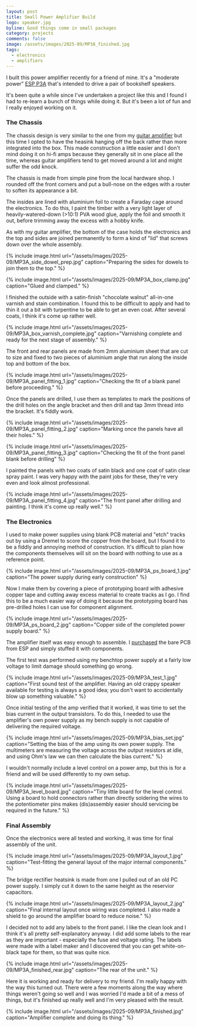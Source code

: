 ```yaml
---
layout: post
title: Small Power Amplifier Build
logo: speaker.jpg
byline: Good things come in small packages
category: projects
comments: false
image: /assets/images/2025-09/MP3A_finished.jpg
tags:
  - electronics
  - amplifiers
---
```


I built this power amplifier recently for a friend of mine. It's a "moderate power" [ESP P3A](https://sound-au.com/project3a.htm) that's intended to drive a pair of bookshelf speakers.

It's been quite a while since I've undertaken a project like this and I found I had to re-learn a bunch of things while doing it. But it's been a lot of fun and I really enjoyed working on it.

### The Chassis

The chassis design is very similar to the one from my [guitar amplifier](/projects/2016/04/10/ESP-P27-Guitar-Amp.html) but this time I opted to have the heasink hanging off the back rather than more integrated into the box. This made construction a little easier and I don't mind doing it on hi-fi amps because they generally sit in one place all the time, whereas guitar amplifiers tend to get moved around a lot and might suffer the odd knock.

The chassis is made from simple pine from the local hardware shop. I rounded off the front corners and put a bull-nose on the edges with a router to soften its appearance a bit.

The insides are lined with aluminium foil to create a Faraday cage around the electronics. To do this, I paint the timber with a very light layer of heavily-watered-down (>10:1) PVA wood glue, apply the foil and smooth it out, before trimming away the excess with a hobby knife.

As with my guitar amplifier, the bottom of the case holds the electronics and the top and sides are joined permanently to form a kind of "lid" that screws down over the whole assembly.

{% include image.html url="/assets/images/2025-09/MP3A_side_dowel_prep.jpg" caption="Preparing the sides for dowels to join them to the top." %}

{% include image.html url="/assets/images/2025-09/MP3A_box_clamp.jpg" caption="Glued and clamped." %}

I finished the outside with a satin-finish "chocolate walnut" all-in-one varnish and stain combination. I found this to be difficult to apply and had to thin it out a bit with turpentine to be able to get an even coat. After several coats, I think it's come up rather well.

{% include image.html url="/assets/images/2025-09/MP3A_box_varnish_complete.jpg" caption="Varnishing complete and ready for the next stage of assembly." %}

The front and rear panels are made from 2mm aluminium sheet that are cut to size and fixed to two pieces of aluminium angle that run along the inside top and bottom of the box.

{% include image.html url="/assets/images/2025-09/MP3A_panel_fitting_1.jpg" caption="Checking the fit of a blank panel before proceeding." %}

Once the panels are drilled, I use them as templates to mark the positions of the drill holes on the angle bracket and then drill and tap 3mm thread into the bracket. It's fiddly work.

{% include image.html url="/assets/images/2025-09/MP3A_panel_fitting_2.jpg" caption="Marking once the panels have all their holes." %}

{% include image.html url="/assets/images/2025-09/MP3A_panel_fitting_3.jpg" caption="Checking the fit of the front panel blank before drilling" %}

I painted the panels with two coats of satin black and one coat of satin clear spray paint. I was very happy with the paint jobs for these, they're very even and look almost professional.

{% include image.html url="/assets/images/2025-09/MP3A_panel_fitting_4.jpg" caption="The front panel after drilling and painting. I think it's come up really well." %}

### The Electronics

I used to make power supplies using blank PCB material and "etch" tracks out by using a Dremel to score the copper from the board, but I found it to be a fiddly and annoying method of construction. It's difficult to plan how the components themselves will sit on the board with nothing to use as a reference point.

{% include image.html url="/assets/images/2025-09/MP3A_ps_board_1.jpg" caption="The power supply during early construction" %}

Now I make them by covering a piece of prototyping board with adhesive copper tape and cutting away excess material to create tracks as I go. I find this to be a much easier way of doing it because the prototyping board has pre-drilled holes I can use for component alignment.

{% include image.html url="/assets/images/2025-09/MP3A_ps_board_2.jpg" caption="Copper side of the completed power supply board." %}

The amplifier itself was easy enough to assemble. I [purchased](https://sound-au.com/pcb/pricelist.html) the bare PCB from ESP and simply stuffed it with components.

The first test was performed using my benchtop power supply at a fairly low voltage to limit damage should something go wrong.

{% include image.html url="/assets/images/2025-09/MP3A_test_1.jpg" caption="First sound test of the amplifier. Having an old crappy speaker available for testing is always a good idea; you don't want to accidentally blow up something valuable." %}

Once initial testing of the amp verified that it worked, it was time to set the bias current in the output transistors. To do this, I needed to use the amplifier's own power supply as my bench supply is not capable of delivering the required voltage.

{% include image.html url="/assets/images/2025-09/MP3A_bias_set.jpg" caption="Setting the bias of the amp using its own power supply. The multimeters are measuring the voltage across the output resistors at idle, and using Ohm's law we can then calculate the bias current." %}

I wouldn't normally include a level control on a power amp, but this is for a friend and will be used differently to my own setup.

{% include image.html url="/assets/images/2025-09/MP3A_level_board.jpg" caption="Tiny little board for the level control. Using a board to hold connectors rather than directly soldering the wires to the potentiometer pins makes (dis)assembly easier should servicing be required in the future." %}

### Final Assembly

Once the electronics were all tested and working, it was time for final assembly of the unit.

{% include image.html url="/assets/images/2025-09/MP3A_layout_1.jpg" caption="Test-fitting the general layout of the major internal components." %}

The bridge rectifier heatsink is made from one I pulled out of an old PC power supply. I simply cut it down to the same height as the reservior capacitors.

{% include image.html url="/assets/images/2025-09/MP3A_layout_2.jpg" caption="Final internal layout once wiring was completed. I also made a shield to go around the amplifier board to reduce noise." %}

I decided not to add any labels to the front panel. I like the clean look and I think it's all pretty self-explanatory anyway. I did add some labels to the rear as they are important - especially the fuse and voltage rating. The labels were made with a label maker and I discovered that you can get white-on-black tape for them, so that was quite nice.

{% include image.html url="/assets/images/2025-09/MP3A_finished_rear.jpg" caption="The rear of the unit." %}

Here it is working and ready for delivery to my friend. I'm really happy with the way this turned out. There were a few moments along the way where things weren't going so well and I was worried I'd made a bit of a mess of things, but it's finished up really well and I'm very pleased with the result.

{% include image.html url="/assets/images/2025-09/MP3A_finished.jpg" caption="Amplifier complete and doing its thing." %}
